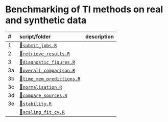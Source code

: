 
# Benchmarking of TI methods on real and synthetic data

| \# | script/folder                                          | description |
| :- | :----------------------------------------------------- | :---------- |
| 1  | [📄`submit_jobs.R`](1-submit_jobs.R)                    |             |
| 2  | [📄`retrieve_results.R`](2-retrieve_results.R)          |             |
| 3  | [📄`diagnostic_figures.R`](3-diagnostic_figures.R)      |             |
| 3a | [📄`overall_comparison.R`](3a-overall_comparison.R)     |             |
| 3b | [📄`time_mem_predictions.R`](3b-time_mem_predictions.R) |             |
| 3c | [📄`normalisation.R`](3c-normalisation.R)               |             |
| 3d | [📄`compare_sources.R`](3d-compare_sources.R)           |             |
| 3e | [📄`stability.R`](3e-stability.R)                       |             |
|    | [📄`scaling_fit_cv.R`](scaling_fit_cv.R)                |             |
